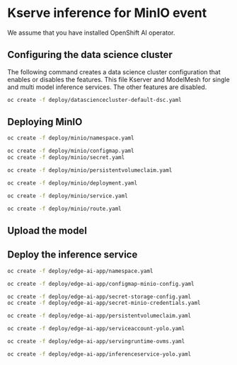 # Kserve inference for MinIO event

We assume that you have installed OpenShift AI operator.

## Configuring the data science cluster

The following command creates a data science cluster configuration that enables
or disables the features. This file Kserver and ModelMesh for single and multi
model inference services. The other features are disabled.

```bash
oc create -f deploy/datasciencecluster-default-dsc.yaml
```

## Deploying MinIO


```bash
oc create -f deploy/minio/namespace.yaml
```

```bash
oc create -f deploy/minio/configmap.yaml
oc create -f deploy/minio/secret.yaml
```

```bash
oc create -f deploy/minio/persistentvolumeclaim.yaml
```

```bash
oc create -f deploy/minio/deployment.yaml
```

```bash
oc create -f deploy/minio/service.yaml
```

```bash
oc create -f deploy/minio/route.yaml
```

## Upload the model



## Deploy the inference service

```bash
oc create -f deploy/edge-ai-app/namespace.yaml
```

```bash
oc create -f deploy/edge-ai-app/configmap-minio-config.yaml
```

```bash
oc create -f deploy/edge-ai-app/secret-storage-config.yaml
oc create -f deploy/edge-ai-app/secret-minio-credentials.yaml
```

```bash
oc create -f deploy/edge-ai-app/persistentvolumeclaim.yaml
```

```bash
oc create -f deploy/edge-ai-app/serviceaccount-yolo.yaml
```

```bash
oc create -f deploy/edge-ai-app/servingruntime-ovms.yaml
```

```bash
oc create -f deploy/edge-ai-app/inferenceservice-yolo.yaml
```

